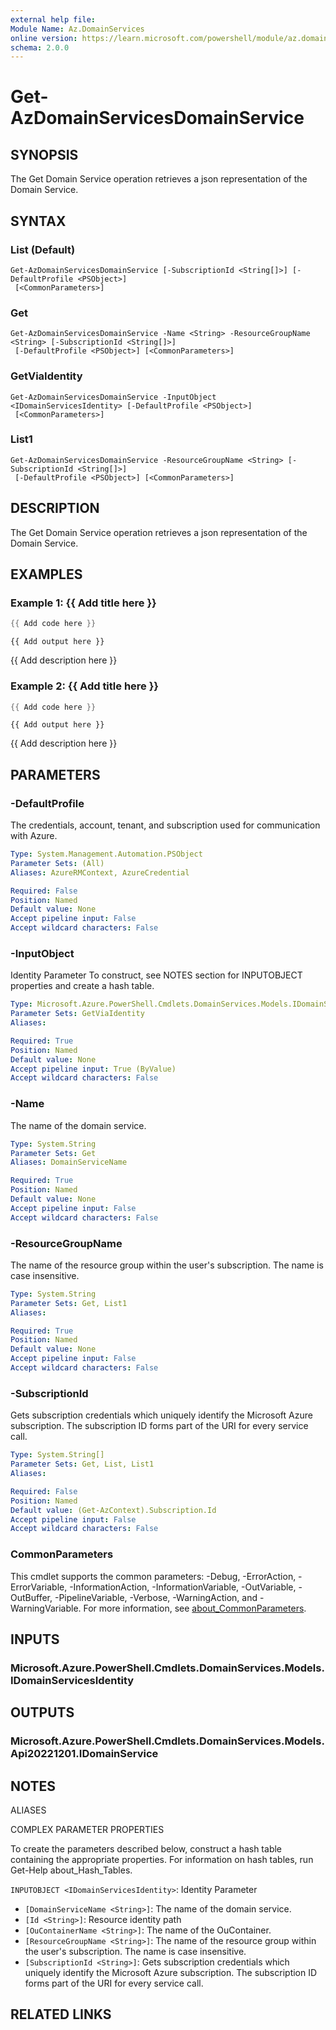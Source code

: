 ```yaml
---
external help file:
Module Name: Az.DomainServices
online version: https://learn.microsoft.com/powershell/module/az.domainservices/get-azdomainservicesdomainservice
schema: 2.0.0
---
```


# Get-AzDomainServicesDomainService

## SYNOPSIS
The Get Domain Service operation retrieves a json representation of the Domain Service.

## SYNTAX

### List (Default)
```
Get-AzDomainServicesDomainService [-SubscriptionId <String[]>] [-DefaultProfile <PSObject>]
 [<CommonParameters>]
```

### Get
```
Get-AzDomainServicesDomainService -Name <String> -ResourceGroupName <String> [-SubscriptionId <String[]>]
 [-DefaultProfile <PSObject>] [<CommonParameters>]
```

### GetViaIdentity
```
Get-AzDomainServicesDomainService -InputObject <IDomainServicesIdentity> [-DefaultProfile <PSObject>]
 [<CommonParameters>]
```

### List1
```
Get-AzDomainServicesDomainService -ResourceGroupName <String> [-SubscriptionId <String[]>]
 [-DefaultProfile <PSObject>] [<CommonParameters>]
```

## DESCRIPTION
The Get Domain Service operation retrieves a json representation of the Domain Service.

## EXAMPLES

### Example 1: {{ Add title here }}
```powershell
{{ Add code here }}
```

```output
{{ Add output here }}
```

{{ Add description here }}

### Example 2: {{ Add title here }}
```powershell
{{ Add code here }}
```

```output
{{ Add output here }}
```

{{ Add description here }}

## PARAMETERS

### -DefaultProfile
The credentials, account, tenant, and subscription used for communication with Azure.

```yaml
Type: System.Management.Automation.PSObject
Parameter Sets: (All)
Aliases: AzureRMContext, AzureCredential

Required: False
Position: Named
Default value: None
Accept pipeline input: False
Accept wildcard characters: False
```

### -InputObject
Identity Parameter
To construct, see NOTES section for INPUTOBJECT properties and create a hash table.

```yaml
Type: Microsoft.Azure.PowerShell.Cmdlets.DomainServices.Models.IDomainServicesIdentity
Parameter Sets: GetViaIdentity
Aliases:

Required: True
Position: Named
Default value: None
Accept pipeline input: True (ByValue)
Accept wildcard characters: False
```

### -Name
The name of the domain service.

```yaml
Type: System.String
Parameter Sets: Get
Aliases: DomainServiceName

Required: True
Position: Named
Default value: None
Accept pipeline input: False
Accept wildcard characters: False
```

### -ResourceGroupName
The name of the resource group within the user's subscription.
The name is case insensitive.

```yaml
Type: System.String
Parameter Sets: Get, List1
Aliases:

Required: True
Position: Named
Default value: None
Accept pipeline input: False
Accept wildcard characters: False
```

### -SubscriptionId
Gets subscription credentials which uniquely identify the Microsoft Azure subscription.
The subscription ID forms part of the URI for every service call.

```yaml
Type: System.String[]
Parameter Sets: Get, List, List1
Aliases:

Required: False
Position: Named
Default value: (Get-AzContext).Subscription.Id
Accept pipeline input: False
Accept wildcard characters: False
```

### CommonParameters
This cmdlet supports the common parameters: -Debug, -ErrorAction, -ErrorVariable, -InformationAction, -InformationVariable, -OutVariable, -OutBuffer, -PipelineVariable, -Verbose, -WarningAction, and -WarningVariable. For more information, see [about_CommonParameters](http://go.microsoft.com/fwlink/?LinkID=113216).

## INPUTS

### Microsoft.Azure.PowerShell.Cmdlets.DomainServices.Models.IDomainServicesIdentity

## OUTPUTS

### Microsoft.Azure.PowerShell.Cmdlets.DomainServices.Models.Api20221201.IDomainService

## NOTES

ALIASES

COMPLEX PARAMETER PROPERTIES

To create the parameters described below, construct a hash table containing the appropriate properties. For information on hash tables, run Get-Help about_Hash_Tables.


`INPUTOBJECT <IDomainServicesIdentity>`: Identity Parameter
  - `[DomainServiceName <String>]`: The name of the domain service.
  - `[Id <String>]`: Resource identity path
  - `[OuContainerName <String>]`: The name of the OuContainer.
  - `[ResourceGroupName <String>]`: The name of the resource group within the user's subscription. The name is case insensitive.
  - `[SubscriptionId <String>]`: Gets subscription credentials which uniquely identify the Microsoft Azure subscription. The subscription ID forms part of the URI for every service call.

## RELATED LINKS

